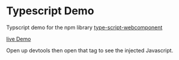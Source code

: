 # Typescript Demo

Typscript demo for the npm library [type-script-webcomponent](https://www.npmjs.com/package/type-script-webcomponent)

[live Demo](https://niklus.github.io/typescript-demo/)

Open up devtools then open that tag <typescript></typescript> to see the injected Javascript.
